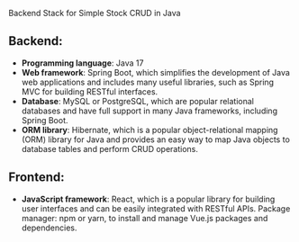 Backend Stack for Simple Stock CRUD in Java

## Backend:

* **Programming language**: Java 17
* **Web framework**: Spring Boot, which simplifies the development of Java web applications and includes many useful libraries, such as Spring MVC for building RESTful interfaces.
* **Database**: MySQL or PostgreSQL, which are popular relational databases and have full support in many Java frameworks, including Spring Boot.
* **ORM library**: Hibernate, which is a popular object-relational mapping (ORM) library for Java and provides an easy way to map Java objects to database tables and perform CRUD operations.

## Frontend:

* **JavaScript framework**: React, which is a popular library for building user interfaces and can be easily integrated with RESTful APIs.
    Package manager: npm or yarn, to install and manage Vue.js packages and dependencies.

